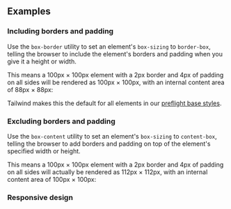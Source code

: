 ## Examples

### Including borders and padding

Use the `box-border` utility to set an element's `box-sizing` to `border-box`, telling the browser to include the element's borders and padding when you give it a height or width.

This means a 100px &times; 100px element with a 2px border and 4px of padding on all sides will be rendered as 100px &times; 100px, with an internal content area of 88px &times; 88px:

Tailwind makes this the default for all elements in our [preflight base styles](/docs/preflight).

### Excluding borders and padding

Use the `box-content` utility to set an element's `box-sizing` to `content-box`, telling the browser to add borders and padding on top of the element's specified width or height.

This means a 100px &times; 100px element with a 2px border and 4px of padding on all sides will actually be rendered as 112px &times; 112px, with an internal content area of 100px &times; 100px:

### Responsive design
